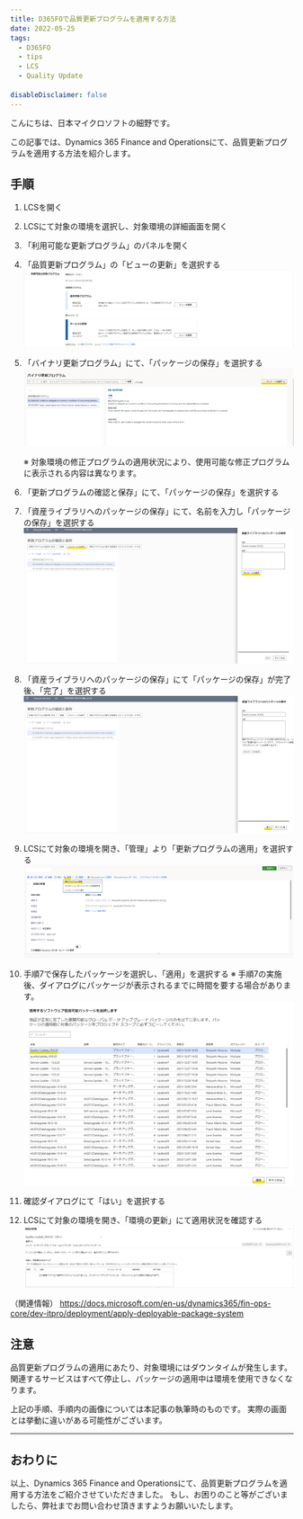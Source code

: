 ```yaml
---
title: D365FOで品質更新プログラムを適用する方法
date: 2022-05-25
tags:
  - D365FO
  - tips
  - LCS
  - Quality Update

disableDisclaimer: false
---
```


こんにちは、日本マイクロソフトの細野です。

この記事では、Dynamics 365 Finance and Operationsにて、品質更新プログラムを適用する方法を紹介します。
<!-- more -->


## 手順
1. LCSを開く
2. LCSにて対象の環境を選択し、対象環境の詳細画面を開く
3.  「利用可能な更新プログラム」のパネルを開く
4.  「品質更新プログラム」の「ビューの更新」を選択する
    ![](./apply-quality-update-d365fo/step4.png)

5. 「バイナリ更新プログラム」にて、「パッケージの保存」を選択する
   ![](./apply-quality-update-d365fo/step5.png)

    ※ 対象環境の修正プログラムの適用状況により、使用可能な修正プログラムに表示される内容は異なります。

6. 「更新プログラムの確認と保存」にて、「パッケージの保存」を選択する
7. 「資産ライブラリへのパッケージの保存」にて、名前を入力し「パッケージの保存」を選択する
    ![](./apply-quality-update-d365fo/step7.png)

8. 「資産ライブラリへのパッケージの保存」にて「パッケージの保存」が完了後、「完了」を選択する
    ![](./apply-quality-update-d365fo/step8.png)

9.  LCSにて対象の環境を開き、「管理」より「更新プログラムの適用」を選択する
    ![](./apply-quality-update-d365fo/step9.png)

10. 手順7で保存したパッケージを選択し、「適用」を選択する
※ 手順7の実施後、ダイアログにパッケージが表示されるまでに時間を要する場合があります。
    ![](./apply-quality-update-d365fo/step10.png)

11.	確認ダイアログにて「はい」を選択する
12.	LCSにて対象の環境を開き、「環境の更新」にて適用状況を確認する
    ![](./apply-quality-update-d365fo/step12.png)



（関連情報）
https://docs.microsoft.com/en-us/dynamics365/fin-ops-core/dev-itpro/deployment/apply-deployable-package-system


## 注意
品質更新プログラムの適用にあたり、対象環境にはダウンタイムが発生します。関連するサービスはすべて停止し、パッケージの適用中は環境を使用できなくなります。


上記の手順、手順内の画像については本記事の執筆時のものです。
実際の画面とは挙動に違いがある可能性がございます。

---
## おわりに  

以上、Dynamics 365 Finance and Operationsにて、品質更新プログラムを適用する方法をご紹介させていただきました。
もし、お困りのこと等がございましたら、弊社までお問い合わせ頂きますようお願いいたします。
